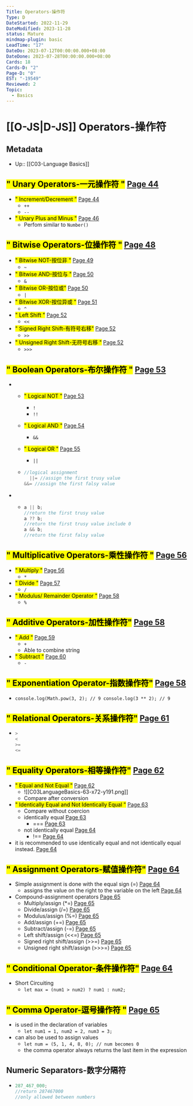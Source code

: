 ```yaml
---
Title: Operators-操作符
Type: D
DateStarted: 2022-11-29
DateModified: 2023-11-28
status: Mature
mindmap-plugin: basic
LeadTime: "17"
DateDo: 2023-07-12T00:00:00.000+08:00
DateDone: 2023-07-28T00:00:00.000+08:00
Cards: 18
Cards-D: "2"
Page-D: "0"
EST: "-19549"
Reviewed: 2
Topic:
  - Basics
---
```


# [[O-JS|D-JS]] Operators-操作符

## Metadata

- Up:: [[C03-Language Basics]]

## <mark class="hltr-gray ">" Unary Operators-一元操作符 "</mark> [Page 44 ](zotero://open-pdf/library/items/2BS329KQ?page=44&annotation=V24TIWAA)

- <mark class="hltr-gray ">" Increment/Decrement "</mark> [Page 44 ](zotero://open-pdf/library/items/2BS329KQ?page=44&annotation=SUPV7FW5)
  - `++`
  - `--`
- <mark class="hltr-gray ">" Unary Plus and Minus "</mark> [Page 46 ](zotero://open-pdf/library/items/2BS329KQ?page=46&annotation=Z85QCQIZ)
  - Perfom similar to `Number()`

## <mark class="hltr-gray ">" Bitwise Operators-位操作符 "</mark> [Page 48 ](zotero://open-pdf/library/items/2BS329KQ?page=48&annotation=YHJD8E93)

- <mark class="hltr-gray ">" Bitwise NOT-按位非 "</mark> [Page 49 ](zotero://open-pdf/library/items/2BS329KQ?page=49&annotation=C7KWLGIJ)
  - `~`
- <mark class="hltr-gray ">" Bitwise AND-按位与 "</mark> [Page 50 ](zotero://open-pdf/library/items/2BS329KQ?page=50&annotation=V8PRGKL8)
  - `&`
- <mark class="hltr-gray ">" Bitwise OR-按位或"</mark> [Page 50 ](zotero://open-pdf/library/items/2BS329KQ?page=50&annotation=XCXEKWVA)
  - `|`
- <mark class="hltr-gray ">" Bitwise XOR-按位异或 "</mark> [Page 51 ](zotero://open-pdf/library/items/2BS329KQ?page=51&annotation=UMIINJSG)
  - `^`
- <mark class="hltr-gray ">" Left Shift "</mark> [Page 52 ](zotero://open-pdf/library/items/2BS329KQ?page=52&annotation=2QWRCGDB)
  - `<<`
- <mark class="hltr-gray ">" Signed Right Shift-有符号右移"</mark> [Page 52 ](zotero://open-pdf/library/items/2BS329KQ?page=52&annotation=HNB7FFVM)
  - `>>`
- <mark class="hltr-gray ">" Unsigned Right Shift-无符号右移 "</mark> [Page 52 ](zotero://open-pdf/library/items/2BS329KQ?page=52&annotation=Z2SEJ6E8)
  - `>>>`

## <mark class="hltr-gray ">" Boolean Operators-布尔操作符 "</mark> [Page 53 ](zotero://open-pdf/library/items/2BS329KQ?page=53&annotation=IH7BMD2M)

- - <mark class="hltr-gray ">" Logical NOT "</mark> [Page 53 ](zotero://open-pdf/library/items/2BS329KQ?page=53&annotation=33UFKUFK)
    - `!`
    - `!!`
  - <mark class="hltr-gray ">" Logical AND "</mark> [Page 54 ](zotero://open-pdf/library/items/2BS329KQ?page=54&annotation=9E7BKPJQ)
    - `&&`
  - <mark class="hltr-gray ">" Logical OR "</mark> [Page 55 ](zotero://open-pdf/library/items/2BS329KQ?page=55&annotation=5R5LYF6C)

    - `||`

  - ```js
    //logical assignment
      ||= //assign the first trusy value
    &&= //assign the first falsy value
    ```

- - ```js
    a || b;
    //return the first trusy value
    a ?? b;
    //return the first trusy value include 0
    a && b;
    //return the first falsy value
    ```

## <mark class="hltr-gray ">" Multiplicative Operators-乘性操作符 "</mark> [Page 56 ](zotero://open-pdf/library/items/2BS329KQ?page=56&annotation=7EBGYR7I)

- <mark class="hltr-gray ">" Multiply "</mark> [Page 56 ](zotero://open-pdf/library/items/2BS329KQ?page=56&annotation=8IITGBJI)
  - `*`
- <mark class="hltr-gray ">" Divide "</mark> [Page 57 ](zotero://open-pdf/library/items/2BS329KQ?page=57&annotation=RV8QP54E)
  - `/`
- <mark class="hltr-gray ">" Modulus/ Remainder Operator "</mark> [Page 58 ](zotero://open-pdf/library/items/2BS329KQ?page=58&annotation=YFPRUYWG)
  - `%`

## <mark class="hltr-gray ">" Additive Operators-加性操作符"</mark> [Page 58 ](zotero://open-pdf/library/items/2BS329KQ?page=58&annotation=9UNJ3LBE)

- <mark class="hltr-gray ">" Add "</mark> [Page 59 ](zotero://open-pdf/library/items/2BS329KQ?page=59&annotation=R7UMR22T)
  - `+`
  - Able to combine string
- <mark class="hltr-gray ">" Subtract "</mark> [Page 60 ](zotero://open-pdf/library/items/2BS329KQ?page=60&annotation=8R7XZYTS)
  - `-`

## <mark class="hltr-gray ">" Exponentiation Operator-指数操作符"</mark> [Page 58 ](zotero://open-pdf/library/items/2BS329KQ?page=58&annotation=B22TKWHG)

- `console.log(Math.pow(3, 2); // 9 console.log(3 ** 2); // 9`

## <mark class="hltr-gray ">" Relational Operators-关系操作符"</mark> [Page 61 ](zotero://open-pdf/library/items/2BS329KQ?page=61&annotation=AYSLHUW6)

- ```js
  >
  <
  >=
  <=
  ```

## <mark class="hltr-gray ">" Equality Operators-相等操作符"</mark> [Page 62 ](zotero://open-pdf/library/items/2BS329KQ?page=62&annotation=S8IC7N29)

- <mark class="hltr-gray ">" Equal and Not Equal "</mark> [Page 62 ](zotero://open-pdf/library/items/2BS329KQ?page=62&annotation=HBF8XYFZ)
  - ![[C03LanguageBasics-63-x72-y191.png]]
  - Compare after conversion
- <mark class="hltr-gray ">" Identically Equal and Not Identically Equal "</mark> [Page 63 ](zotero://open-pdf/library/items/2BS329KQ?page=63&annotation=U4S6W887)
  - Compare without coercion
  - <mark class="hltr-orange "> </mark> identically equal [Page 63 ](zotero://open-pdf/library/items/2BS329KQ?page=63&annotation=DZIFJA4Y)
    - <mark class="hltr-yellow "> </mark> === [Page 63 ](zotero://open-pdf/library/items/2BS329KQ?page=63&annotation=NAWUJC94)
  - <mark class="hltr-orange "> </mark> not identically equal [Page 64 ](zotero://open-pdf/library/items/2BS329KQ?page=64&annotation=2UQXFD8R)
    - <mark class="hltr-yellow "> </mark> !== [Page 64 ](zotero://open-pdf/library/items/2BS329KQ?page=64&annotation=XBNNC2HB)
- <mark class="hltr-yellow "> </mark> it is recommended to use identically equal and not identically equal instead. [Page 64 ](zotero://open-pdf/library/items/2BS329KQ?page=64&annotation=9DK93T4Q)

## <mark class="hltr-gray ">" Assignment Operators-赋值操作符"</mark> [Page 64 ](zotero://open-pdf/library/items/2BS329KQ?page=64&annotation=6J8XXD9C)

- <mark class="hltr-orange "> </mark> Simple assignment is done with the equal sign (=) [Page 64 ](zotero://open-pdf/library/items/2BS329KQ?page=64&annotation=UVGIHDE5)
  - <mark class="hltr-yellow "> </mark> assigns the value on the right to the variable on the left [Page 64 ](zotero://open-pdf/library/items/2BS329KQ?page=64&annotation=MSJD3QWP)
- <mark class="hltr-orange "> </mark> Compound-assignment operators [Page 65 ](zotero://open-pdf/library/items/2BS329KQ?page=65&annotation=TFN7VHPK)
  - <mark class="hltr-orange "> </mark> Multiply/assign (\*=) [Page 65 ](zotero://open-pdf/library/items/2BS329KQ?page=65&annotation=6I4BHWQX)
  - <mark class="hltr-orange "> </mark> Divide/assign (/=) [Page 65 ](zotero://open-pdf/library/items/2BS329KQ?page=65&annotation=SQQFH9LI)
  - <mark class="hltr-orange "> </mark> Modulus/assign (%=) [Page 65 ](zotero://open-pdf/library/items/2BS329KQ?page=65&annotation=Q4WTMX87)
  - <mark class="hltr-orange "> </mark> Add/assign (+=) [Page 65 ](zotero://open-pdf/library/items/2BS329KQ?page=65&annotation=7XD6ZB5K)
  - <mark class="hltr-orange "> </mark> Subtract/assign (-=) [Page 65 ](zotero://open-pdf/library/items/2BS329KQ?page=65&annotation=KVR3SEH5)
  - <mark class="hltr-orange "> </mark> Left shift/assign (<<=) [Page 65 ](zotero://open-pdf/library/items/2BS329KQ?page=65&annotation=SY3LQH9H)
  - <mark class="hltr-orange "> </mark> Signed right shift/assign (>>=) [Page 65 ](zotero://open-pdf/library/items/2BS329KQ?page=65&annotation=6IULHDEL)
  - <mark class="hltr-orange "> </mark> Unsigned right shift/assign (>>>=) [Page 65 ](zotero://open-pdf/library/items/2BS329KQ?page=65&annotation=YUEF33UA)

## <mark class="hltr-gray ">" Conditional Operator-条件操作符"</mark> [Page 64 ](zotero://open-pdf/library/items/2BS329KQ?page=64&annotation=XD2NM6PI)

- Short Circuiting
  - `let max = (num1 > num2) ? num1 : num2;`

## <mark class="hltr-gray ">" Comma Operator-逗号操作符 "</mark> [Page 65 ](zotero://open-pdf/library/items/2BS329KQ?page=65&annotation=8SLI7J4W)

- is used in the declaration of variables
  - `let num1 = 1, num2 = 2, num3 = 3;`
- can also be used to assign values
  - `let num = (5, 1, 4, 8, 0); // num becomes 0`
  - the comma operator always returns the last item in the expression

## Numeric Separators-数字分隔符

- ```js
  287_467_000;
  //return 287467000
  //only allowed between numbers
  ```
